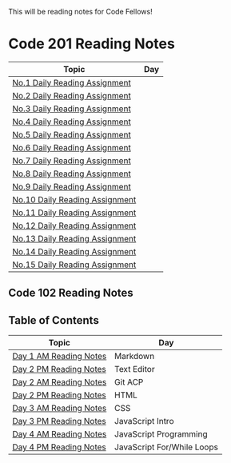 This will be reading notes for Code Fellows!

# Code 201 Reading Notes
Topic | Day
------------ | -------------
[No.1 Daily Reading Assignment](no1.md)| 
[No.2 Daily Reading Assignment](no2.md)|
[No.3 Daily Reading Assignment](no3.md)| 
[No.4 Daily Reading Assignment](no4.md)| 
[No.5 Daily Reading Assignment](no5.md)| 
[No.6 Daily Reading Assignment](no6.md)| 
[No.7 Daily Reading Assignment](no7.md)|
[No.8 Daily Reading Assignment](no8.md)| 
[No.9 Daily Reading Assignment](no9.md)| 
[No.10 Daily Reading Assignment](no10.md)| 
[No.11 Daily Reading Assignment](no11.md)| 
[No.12 Daily Reading Assignment](no12.md)|
[No.13 Daily Reading Assignment](no13.md)| 
[No.14 Daily Reading Assignment](no14.md)| 
[No.15 Daily Reading Assignment](no15.md)| 

## Code 102 Reading Notes
## Table of Contents 

Topic | Day
------------ | -------------
[Day 1 AM Reading Notes](day1_AM.md)| Markdown
[Day 2 PM Reading Notes](day1_PM.md)| Text Editor
[Day 2 AM Reading Notes](day2_AM.md) | Git ACP
[Day 2 PM Reading Notes](day2_PM.md) | HTML
[Day 3 AM Reading Notes](day3_AM.md) | CSS
[Day 3 PM Reading Notes](day3_PM.md) | JavaScript Intro
[Day 4 AM Reading Notes](day4_AM.md) | JavaScript Programming
[Day 4 PM Reading Notes](day4_PM.md) | JavaScript For/While Loops
